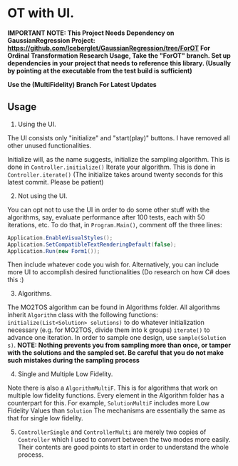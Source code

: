 OT with UI.
=============================

**IMPORTANT NOTE: This Project Needs Dependency on GaussianRegression Project: https://github.com/Iceberglet/GaussianRegression/tree/ForOT
For Ordinal Transformation Research Usage, Take the "ForOT" branch. Set up dependencies in your project that needs to reference this library. (Usually by pointing at the executable from the test build is sufficient)**

**Use the (MultiFidelity) Branch For Latest Updates**

Usage
-----

1. Using the UI.

The UI consists only "initialize" and "start(play)" buttons. I have removed all other unused functionalities.

Initialize will, as the name suggests, initialize the sampling algorithm. This is done in `Controller.initialize()`
Iterate your algorithm. This is done in `Controller.iterate()`
(The initialize takes around twenty seconds for this latest commit. Please be patient)

2. Not using the UI.

You can opt not to use the UI in order to do some other stuff with the algorithms, say, evaluate performance after 100 tests, each with 50 iterations, etc.
To do that, in `Program.Main()`, comment off the three lines:
```csharp
Application.EnableVisualStyles();
Application.SetCompatibleTextRenderingDefault(false);
Application.Run(new Form1());
```
Then include whatever code you wish for.
Alternatively, you can include more UI to accomplish desired functionalities (Do research on how C# does this :)

3. Algorithms.

The MO2TOS algorithm can be found in Algorithms folder. All algorithms inherit `Algorithm` class with the following functions:
`initialize(List<Solution> solutions)` to do whatever initialization necessary (e.g. for MO2TOS, divide them into k groups)
`iterate()` to advance one iteration. In order to sample one design, use `sample(Solution s)`.
**NOTE: Nothing prevents you from sampling more than once, or tamper with the solutions and the sampled set. Be careful that you do not make such mistakes
during the sampling process**

4. Single and Multiple Low Fidelity.

Note there is also a `AlgorithmMultiF`. This is for algorithms that work on multiple low fidelity functions. Every element in the Algorithm folder has a counterpart
for this. For example, `SolutionMultiF` includes more Low Fidelity Values than `Solution`
The mechanisms are essentially the same as that for single low fidelity.

5. `ControllerSingle` and `ControllerMulti` are merely two copies of `Controller` which I used to convert between the two modes more easily. Their contents are good points to start in order to understand the whole process.
